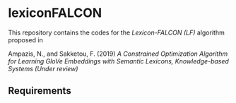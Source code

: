 # lexiconFALCON

This repository contains the codes for the *Lexicon-FALCON (LF)* algorithm proposed in 

Ampazis, N., and Sakketou, F. (2019) *A Constrained Optimization Algorithm for Learning GloVe Embeddings with Semantic Lexicons, Knowledge-based Systems (Under review)*

## Requirements


